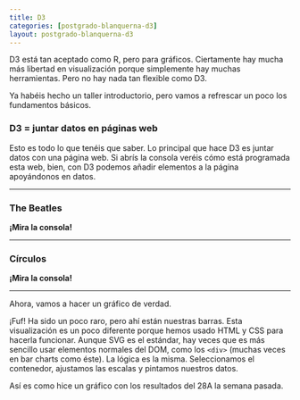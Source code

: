 ```yaml
---
title: D3
categories: [postgrado-blanquerna-d3]
layout: postgrado-blanquerna-d3
---
```


D3 está tan aceptado como R, pero para gráficos. Ciertamente hay mucha más
libertad en visualización porque simplemente hay muchas herramientas. Pero no
hay nada tan flexible como D3.

Ya habéis hecho un taller introductorio, pero vamos a refrescar un poco los
fundamentos básicos.

### D3 = juntar datos en páginas web

Esto es todo lo que tenéis que saber. Lo principal que hace D3 es juntar datos
con una página web. Si abrís la consola veréis cómo está programada esta web,
bien, con D3 podemos añadir elementos a la página apoyándonos en datos.

---

### The Beatles

<div class="beatles"></div>

<script>
const beatles = ['Ringo', 'Lennon', 'Starr', 'McCartney'];

d3.select('.beatles')
.selectAll('p')
.data(beatles)
.enter()
.append('p')
.text(d => d)
</script>

**¡Mira la consola!**

---

### Círculos

<div class="dots"></div>

<script>
!function dots() {
	const dots = [1, 2, 5, 8.123];

	const width = 600;
	const height = 80;

	const x = d3.scaleLinear()
	  .range([0, width])
	  .domain([0, 10]);

	const svg = d3.select('.dots')
	  .append('svg')
	  .attr('width', width)
	  .attr('height', height);

	svg
	  .selectAll('circle')
	  .data(dots)
	  .enter()
	  .append('circle')
	  .attr('cx', d => x(d))
	  .attr('cy', height / 2)
	  .attr('r', 10);
}()
</script>

**¡Mira la consola!**

---

Ahora, vamos a hacer un gráfico de verdad.

<script type="text/javascript">
!function bars() {
	// bars

	// Selectores
	// Esto lo vamos a usar contínuamente. Tenemos que seleccionar un elemento de la página
	// Estamos usando clases, '.mi-clase', pero también podemos usar id's '#mi-id'
	// Hay más selectores, pero estos son los principales
	const container = d3.select('.bars');

	// Nuestros datos
	// Esto es un array con objetos, es lo que se suele usar con D3
	// Array [1, 2, 3]
	// Objecto {partido: 'PP'}
	const data = [
	  {
	    party: 'UP',
	    seats: 42
	  },
	  {
	    party: 'PSOE',
	    seats: 123
	  },
	  {
	    party: 'Others',
	    seats: 38
	  },
	  {
	    party: 'Ciudadanos',
	    seats: 57
	  },
	  {
	    party: 'PP',
	    seats: 66
	  },
	  {
	    party: 'Vox',
	    seats: 24
	  }
	];

	// Esto es lo que MÁS vamos a usar, y lo que más usaréis cuando escribáis 
	// JavaScript por vuestra cuenta
	console.log(data);

	// Escalas

	// Escalas lineales
	// El concepto de escalas ya os lo han explicado, pero vamos a repasarlo
	// Tenemos unas variables que tenemos que trasladar a la pantalla
	// En programación web usamos los píxeles
	// 

	// const x = .

	// Escalas ordinales
	// Estas son las mejores amigas de las lineales, y junto a esas, las que más váis a usar
	// Nos sirven para mapear datos discretos a variables concretas

	// const colour = d3.scaleOrdinal()
	// .range(['#9970ab', '#ef7670', '#a4bdc9', '#feb24c', '#6baed6', '#a6d96a'])
	// .domain(...)

	// ¡A pintar!
	container
	  .selectAll('div')
	  .data(data)
	  .enter()
	  .append('div')
	// .style('width', ...)
	// .style('background', ...);
}()
</script>

¡Fuf! Ha sido un poco raro, pero ahí están nuestras barras. Esta visualización
es un poco diferente porque hemos usado HTML y CSS para hacerla funcionar.
Aunque SVG es el estándar, hay veces que es más sencillo usar elementos
normales del DOM, como los `<div>` (muchas veces en bar charts como éste). La
lógica es la misma. Seleccionamos el contenedor, ajustamos las escalas y
pintamos nuestros datos.

Así es como hice un gráfico con los resultados del 28A la semana pasada.
